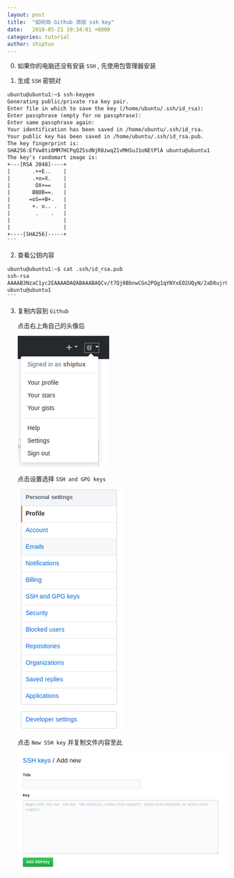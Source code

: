 ```yaml
---
layout: post
title:  "如何向 Github 添加 ssh key"
date:   2018-05-21 19:34:01 +0800
categories: tutorial
author: shiptux
---
```


0.  如果你的电脑还没有安装 `SSH` , 先使用包管理器安装

1.  生成 `SSH` 密钥对 

   ```
   ubuntu@ubuntu1:~$ ssh-keygen
   Generating public/private rsa key pair.
   Enter file in which to save the key (/home/ubuntu/.ssh/id_rsa): 
   Enter passphrase (empty for no passphrase): 
   Enter same passphrase again: 
   Your identification has been saved in /home/ubuntu/.ssh/id_rsa.
   Your public key has been saved in /home/ubuntu/.ssh/id_rsa.pub.
   The key fingerprint is:
   SHA256:EfVw8ti8MM7HCPqQZSsdNjR8zwqZ1vMHSuJ1oNEtPlA ubuntu@ubuntu1
   The key's randomart image is:
   +---[RSA 2048]----+
   |       .++E..    |
   |       .+o=X.    |
   |        OX+==    |
   |       BBOB==.   |
   |      =oS=+B+.   |
   |       +. o.. .  |
   |        .    .   |
   |                 |
   |                 |
   +----[SHA256]-----+
   ​```
   ```

   
2.  查看公钥内容

   ```
   ubuntu@ubuntu1:~$ cat .ssh/id_rsa.pub 
   ssh-rsa AAAAB3NzaC1yc2EAAAADAQABAAABAQCv/t7Qj0BbnwCGn2PQg1qYNYxEO2UQyN/2aD8ujr0y0vHHF/0RXp2d4gnZkNTUOZfhnrhTVceT7hi7a+JBXWq7Ceatpy5JW30wmpw2RDtR5yIEDiOLoIFXVtPRSo4BpmDCQGvGw4ihRRuUvltq3LinaWqAPtTStq2xiPyC/ZRNMdHRB9zFMnoDDsZzaQNKvXumpnAmK9KzdFsEdmUpQ3oOMwXAMgMkUVZYscf9LbLCfoDDJK4ThYPb6lSMrFlmXonKJtwdccw2/gMVqWaK1c3fsoOr1nTEjq4tuCOwXNFXEg4fUJrx5ws3zbr0OJ4DCrZSoBNAy9v9WfT+vAA4EZ2V ubuntu@ubuntu1
   ​```
   ```

3. 复制内容到 `Github`

    

   点击右上角自己的头像后

   ![hp](/assets/2018/05/21/hp.png)

   点击设置选择 `SSH and GPG keys` 

   ![ssh](/assets/2018/05/21/ssh.png)

   点击 `New SSH key` 并复制文件内容至此

   ![newkey](/assets/2018/05/21/newkey.png)